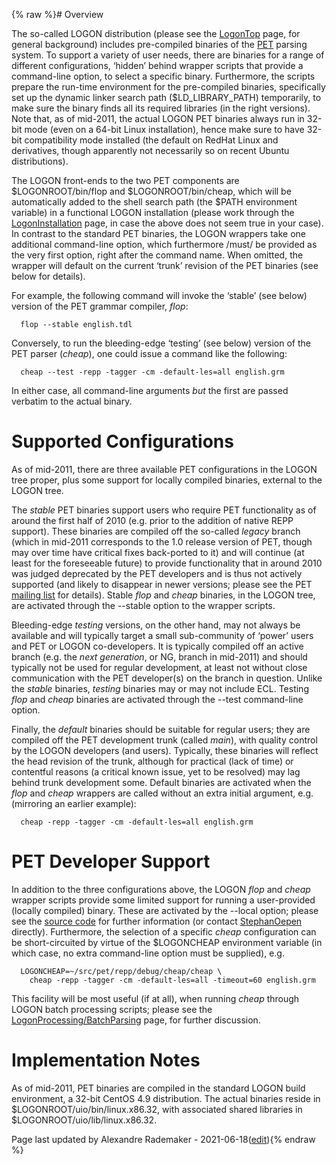 {% raw %}# Overview

The so-called LOGON distribution (please see the [LogonTop](../LogonTop)
page, for general background) includes pre-compiled binaries of the
[PET](https://blog.inductorsoftware.com/docsproto/garage/PetTop) parsing system. To support a variety
of user needs, there are binaries for a range of different
configurations, ‘hidden’ behind wrapper scripts that provide a
command-line option, to select a specific binary. Furthermore, the
scripts prepare the run-time environment for the pre-compiled binaries,
specifically set up the dynamic linker search path ($LD\_LIBRARY\_PATH)
temporarily, to make sure the binary finds all its required libraries
(in the right versions). Note that, as of mid-2011, the actual LOGON PET
binaries always run in 32-bit mode (even on a 64-bit Linux
installation), hence make sure to have 32-bit compatibility mode
installed (the default on RedHat Linux and derivatives, though
apparently not necessarily so on recent Ubuntu distributions).

The LOGON front-ends to the two PET components are $LOGONROOT/bin/flop
and $LOGONROOT/bin/cheap, which will be automatically added to the shell
search path (the $PATH environment variable) in a functional LOGON
installation (please work through the
[LogonInstallation](../LogonInstallation) page, in case the above does not
seem true in your case). In contrast to the standard PET binaries, the
LOGON wrappers take one additional command-line option, which
furthermore /must/ be provided as the very first option, right after the
command name. When omitted, the wrapper will default on the current
‘trunk’ revision of the PET binaries (see below for details).

For example, the following command will invoke the ‘stable’ (see below)
version of the PET grammar compiler, *flop*:

      flop --stable english.tdl

Conversely, to run the bleeding-edge ‘testing’ (see below) version of
the PET parser (*cheap*), one could issue a command like the following:

      cheap --test -repp -tagger -cm -default-les=all english.grm

In either case, all command-line arguments *but* the first are passed
verbatim to the actual binary.

# Supported Configurations

As of mid-2011, there are three available PET configurations in the
LOGON tree proper, plus some support for locally compiled binaries,
external to the LOGON tree.

The *stable* PET binaries support users who require PET functionality as
of around the first half of 2010 (e.g. prior to the addition of native
REPP support). These binaries are compiled off the so-called *legacy*
branch (which in mid-2011 corresponds to the 1.0 release version of PET,
though may over time have critical fixes back-ported to it) and will
continue (at least for the foreseeable future) to provide functionality
that in around 2010 was judged deprecated by the PET developers and is
thus not actively supported (and likely to disappear in newer versions;
please see the PET [mailing
list](http://lists.delph-in.net/archive/developers/2010/001476.html) for
details). Stable *flop* and *cheap* binaries, in the LOGON tree, are
activated through the --stable option to the wrapper scripts.

Bleeding-edge *testing* versions, on the other hand, may not always be
available and will typically target a small sub-community of ‘power’
users and PET or LOGON co-developers. It is typically compiled off an
active branch (e.g. the *next generation*, or NG, branch in mid-2011)
and should typically not be used for regular development, at least not
without close communication with the PET developer(s) on the branch in
question. Unlike the *stable* binaries, *testing* binaries may or may
not include ECL. Testing *flop* and *cheap* binaries are activated
through the --test command-line option.

Finally, the *default* binaries should be suitable for regular users;
they are compiled off the PET development trunk (called *main*), with
quality control by the LOGON developers (and users). Typically, these
binaries will reflect the head revision of the trunk, although for
practical (lack of time) or contentful reasons (a critical known issue,
yet to be resolved) may lag behind trunk development some. Default
binaries are activated when the *flop* and *cheap* wrappers are called
without an extra initial argument, e.g. (mirroring an earlier example):

      cheap -repp -tagger -cm -default-les=all english.grm

# PET Developer Support

In addition to the three configurations above, the LOGON *flop* and
*cheap* wrapper scripts provide some limited support for running a
user-provided (locally compiled) binary. These are activated by the
--local option; please see the [source
code](http://svn.emmtee.net/trunk/bin/cheap) for further information (or
contact [StephanOepen](../StephanOepen) directly). Furthermore, the
selection of a specific *cheap* configuration can be short-circuited by
virtue of the $LOGONCHEAP environment variable (in which case, no extra
command-line option must be supplied), e.g.

      LOGONCHEAP=~/src/pet/repp/debug/cheap/cheap \
        cheap -repp -tagger -cm -default-les=all -timeout=60 english.grm

This facility will be most useful (if at all), when running *cheap*
through LOGON batch processing scripts; please see the
[LogonProcessing/BatchParsing](../LogonProcessing_BatchParsing) page, for
further discussion.

# Implementation Notes

As of mid-2011, PET binaries are compiled in the standard LOGON build
environment, a 32-bit CentOS 4.9 distribution. The actual binaries
reside in $LOGONROOT/uio/bin/linux.x86.32, with associated shared
libraries in $LOGONROOT/uio/lib/linux.x86.32.

Page last updated by Alexandre Rademaker - 2021-06-18([edit](https://github.com/delph-in/docs/wiki/LogonPet/_edit)){% endraw %}